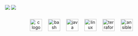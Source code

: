 <img align="center" src="https://github-readme-stats.vercel.app/api?username=eon0111&show_icons=true&theme=github_dark&hide_border=true&include_all_commits=true&custom_title=eon0111%20GitHub%20Stats&rank_icon=github&show=prs_merged"/> <img align="center" src="https://github-readme-stats.vercel.app/api/top-langs/?username=eon0111&theme=github_dark&langs_count=14&layout=compact&hide_border=true&hide_title=true"/>
<br></br>
<div align="center">
  <img src="https://cdn.jsdelivr.net/gh/devicons/devicon/icons/c/c-original.svg" height="40" alt="c logo"  />
  <img width="12" />
  <img src="https://cdn.simpleicons.org/gnubash/4EAA25" height="40" alt="bash logo"  />
  <img width="12" />
  <img src="https://cdn.jsdelivr.net/gh/devicons/devicon/icons/java/java-original.svg" height="40" alt="java logo"  />
  <img width="12" />
  <img src="https://cdn.simpleicons.org/linux/FCC624" height="40" alt="linux logo"  />
  <img width="12" />
  <img src="https://cdn.jsdelivr.net/gh/devicons/devicon/icons/terraform/terraform-original.svg" height="40" alt="terraform logo"  />
  <img width="12" />
  <img src="https://cdn.jsdelivr.net/gh/devicons/devicon/icons/ansible/ansible-original.svg" height="40" alt="ansible logo"  />
</div>
